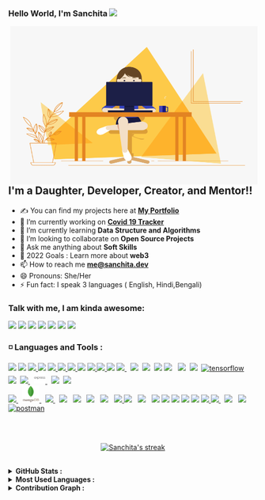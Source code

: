 ### Hello World, I'm Sanchita <img src="https://raw.githubusercontent.com/MartinHeinz/MartinHeinz/master/wave.gif" width="20px">

 <img align="right" alt="GIF" src="./code.gif?raw=true" width="500" height="320" />


## I'm a Daughter, Developer, Creator, and Mentor!!
- ✍ You can find my projects here at **[My Portfolio](https://sanchita.dev)**
- 🔭 I’m currently working on **[Covid 19 Tracker](link)**
- 🌱 I’m currently learning **Data Structure and Algorithms**
- 👯 I’m looking to collaborate on **Open Source Projects** 
- 💬 Ask me anything about **Soft Skills**
- 🥅 2022 Goals : Learn more about **web3**
- 📫 How to reach me **me@sanchita.dev**
- 😄 Pronouns: She/Her
- ⚡ Fun fact: I speak 3 languages ( English, Hindi,Bengali)


### Talk with me, I am kinda awesome:
<!-- Social Icons -->
<p align="left">

<a href = "https://www.linkedin.com/in/sanchita-dhara-a91961222/"><img src="https://img.icons8.com/fluent/30/000000/linkedin.png"/></a>
<a href = "https://twitter.com/_sanchita_dev"><img src="https://img.icons8.com/fluent/30/000000/twitter.png"/></a>
<a href = "https://www.instagram.com/sanchita__dhara/"><img src="https://img.icons8.com/fluent/30/000000/instagram-new.png"/></a>
<a href = "https://www.youtube.com/@Sanchita_Dhara"><img src="https://img.icons8.com/color/30/000000/youtube-play.png"/></a>
<a href = "https://www.facebook.com/profile.php?id=100010107612750"><img src="https://img.icons8.com/color-glass/30/null/facebook.png"/></a>
<a href = "https://www.youtube.com/channel/UC-NXT1lYAOPa3lrgWXqvuHA"><img src="https://img.icons8.com/3d-fluency/30/null/gmail.png"/></a>
<a href = "https://www.youtube.com/channel/UC-NXT1lYAOPa3lrgWXqvuHA"><img src="https://img.icons8.com/color/30/null/discord--v2.png"/></a>
<!-- Social Icons End-->


### ◽ Languages and Tools :<br>
<!-- TODO: Make technologies links takes you to repositories -->
 </p> 
  <p align="left">
   <!-- 1. Photoshop --> 
    <a href="https://www.adobe.com/in/products/photoshop/free-trial-download.html" target="_blank"><img src="https://img.icons8.com/color/32/null/adobe-photoshop--v1.png"/></a> 
   <!-- 2. Adobe XD --> 
    <a href="https://www.adobe.com/in/products/xd/pricing/free-trial.html" target="_blank"><img src="https://img.icons8.com/color/32/null/adobe-xd--v1.png"/></a> 
    <!-- 3. Figma --> 
    <a href="https://www.figma.com/" target="_blank"> <img src="https://img.icons8.com/color/30/null/figma--v1.png"/> </a> 
   <!--  4. Adobe Illustrator --> 
    <a href="https://www.adobe.com/in/products/illustrator/free-trial-download.html?gclid=Cj0KCQiAveebBhD_ARIsAFaAvrFvF7yxlA75UY9PEc3_aQhnvQPoxatUxBYaiVuoS80TKkEOh9miwT8aAhckEALw_wcB&sdid=MLR7SCFY&mv=search&ef_id=Cj0KCQiAveebBhD_ARIsAFaAvrFvF7yxlA75UY9PEc3_aQhnvQPoxatUxBYaiVuoS80TKkEOh9miwT8aAhckEALw_wcB:G:s&s_kwcid=AL!3085!3!248235017693!e!!g!!adobe%20illustrator!221172068!17525759228" target="_blank"><img src="https://img.icons8.com/color/32/null/adobe-illustrator--v1.png"/></a> 
<!--     <br> -->
   <!--  5. VS Code --> 
    <a href="https://code.visualstudio.com/" target="_blank"> <img src="https://img.icons8.com/fluency/30/null/visual-studio-code-2019.png"/> </a> 
    <!-- 6. HTML -->
    <a href="https://www.w3.org/html/" target="_blank"> <img src="https://img.icons8.com/color/30/000000/html-5.png"/> </a> 
    <!-- 7. CSS -->
    <a href="https://www.w3schools.com/css/" target="_blank"> <img src="https://img.icons8.com/color/30/000000/css3.png"/> </a> 
    <!-- 8. SASS -->
    <a href="https://sass-lang.com/" target="_blank"> <img src="https://img.icons8.com/color/30/null/sass.png"/></a>
    <!-- 9. SCSS -->
    <a href="https://github.com/postcss/postcss-scss"> <img src="https://img.icons8.com/external-creatype-filed-outline-colourcreatype/30/null/external-document-file-extension-web-format-file-creatype-filed-outline-colourcreatype-8.png"/> </a>
    <!-- 10. Bootstrap -->
    <a href="https://getbootstrap.com" target="_blank"> <img src="https://img.icons8.com/color/30/000000/bootstrap.png"/> </a> 
    <!-- 11. Tailwind CSS -->
    <a href="https://tailwindcss.com/" target="_blank"> <img src="https://img.icons8.com/color/24/null/tailwind_css.png"/></a> 
<!--     <br> -->
    <!-- 12. Javascript -->
    <a href="https://developer.mozilla.org/en-US/docs/Web/JavaScript" target="_blank"> <img src="https://img.icons8.com/color/30/000000/javascript.png"/> </a> &nbsp;
    <!-- 13. React JS & React Native -->
    <a href="https://reactjs.org/" target="_blank"> <img src="https://img.icons8.com/color/30/000000/react-native.png"/></a>&nbsp;
    <!-- 14. Next.js = built on React's UI library -->
    <a href="https://nextjs.org/" target="_blank"><img src="https://img.icons8.com/fluency-systems-regular/32/000000/nextjs.png"/></a>&nbsp;
    <!-- 15. Vue -->
    <a href="https://vuejs.org/" target="_blank"> <img src="https://img.icons8.com/external-tal-revivo-color-tal-revivo/28/null/external-vuejs-an-open-source-javascript-framework-for-building-user-interfaces-and-single-page-applications-logo-color-tal-revivo.png"/></a>
    <!-- 16. Nuxt.js = for creating Vue. js applications -->
    <a href="https://nuxtjs.org/" target="_blank"> <img src="https://img.icons8.com/external-tal-revivo-shadow-tal-revivo/30/null/external-nuxt-js-a-free-and-open-source-web-application-framework-logo-shadow-tal-revivo.png"/></a>&nbsp;&nbsp;
    <!-- 17. Type Script -->
    <a href="https://www.typescriptlang.org/" target="_blank"> <img src="https://img.icons8.com/fluency/28/null/typescript--v1.png"/></a>&nbsp;
    <!-- 18. Angular -->
    <a href="https://angular.io/" target="_blank"> <img src="https://img.icons8.com/external-tal-revivo-shadow-tal-revivo/26/null/external-angular-a-typescript-based-open-source-web-application-framework-logo-shadow-tal-revivo.png"/></a>&nbsp;
    <!-- 19. Tensor Flow -->
    <a href="https://www.tensorflow.org" target="_blank" rel="noreferrer"> <img src="https://www.vectorlogo.zone/logos/tensorflow/tensorflow-icon.svg" alt="tensorflow" width="24" height="24"/></a>
    &nbsp;
    <!-- 20. Jquery -->
    <a href="https://jquery.com/" target="_blank"> <img src="https://img.icons8.com/external-tal-revivo-shadow-tal-revivo/20/null/external-jquery-is-a-javascript-library-designed-to-simplify-html-logo-shadow-tal-revivo.png"/></a>&nbsp;
    <!-- 21. Node JS -->
    <a style="padding-right:8px;" href="https://nodejs.org/en/" target="_blank"> <img src="https://img.icons8.com/color/23/000000/nodejs.png"/> </a> 
    <!-- 22. Express JS -->
    <a href="https://expressjs.com" target="_blank"> <img src="https://raw.githubusercontent.com/devicons/devicon/master/icons/express/express-original-wordmark.svg" alt="express" width="23" height="23"/> </a>&nbsp;
    <!-- 23. Nest JS = build Node. JS server-side applications-->
    <a href="https://nestjs.com/" target="_blank"> <img src="https://img.icons8.com/color/30/null/nestjs.png"/></a>&nbsp;
    <!-- 24. Redux-->
    <a href="https://redux.js.org" target="_blank"> <img src="https://img.icons8.com/color/30/000000/redux.png"/> </a>
    <br>
    <!-- 25. Python-->
    <a href="https://www.python.org" target="_blank"> <img src="https://img.icons8.com/color/30/000000/python.png"/> </a> &nbsp;
    <!-- 26. MongoDB-->
    <a href="https://www.mongodb.com/" target="_blank"> <img src="https://raw.githubusercontent.com/devicons/devicon/master/icons/mongodb/mongodb-original-wordmark.svg" alt="mongodb" width="35" height="35"/> </a> &nbsp;
    <!-- 27. MySql-->
    <a style="padding-right:8px;" href="https://www.mysql.com/" target="_blank"> <img src="https://img.icons8.com/fluent/40/000000/mysql-logo.png"/> </a>
    <!-- 28. SQL-->
    <a style="padding-right:8px;" href="https://www.w3schools.com/sql/" target="_blank"> <img src="https://img.icons8.com/color/30/null/microsoft-sql-server.png"/></a>
    <!-- 29. Oracle-->
    <a style="padding-right:8px;" href="https://www.oracle.com/in/" target="_blank"><img src="https://img.icons8.com/color/30/null/oracle-logo.png"/></a>
    <!-- 30. GraphQL-->
    <a style="padding-right:8px;" href="https://graphql.org/" target="_blank"><img src="https://img.icons8.com/color/30/null/graphql.png"/></a>
    <!-- 31. PostgreSql-->
    <a style="padding-right:8px;" href="https://www.postgresql.org/" target="_blank"><img src="https://img.icons8.com/color/28/null/postgreesql.png"/></a>
    <!-- 32. Firebase-->
    <a href="https://firebase.google.com/" target="_blank"> <img src="https://img.icons8.com/color/30/000000/firebase.png"/> </a> 
    <!-- 33. Socket io-->
<!--     <br> -->
    <!-- 34. C-->
    <a href="https://www.w3schools.com/c/" target="_blank"><img src="https://img.icons8.com/color/30/null/c-programming.png"/></a> &nbsp;
    <!-- 35. C++-->
    <a href="https://www.w3schools.com/cpp/cpp_intro.asp" target="_blank"><img src="https://img.icons8.com/color/30/null/c-plus-plus-logo.png"/></a> &nbsp;
    <!-- 36. C#(c sharp)-->
    <a href="https://www.w3schools.com/cs/index.php" target="_blank"><img src="https://img.icons8.com/color/30/null/c-sharp-logo-2.png"/></a> 
    <!-- 37. .net core -->
    <a href="https://dotnet.microsoft.com/en-us/download/dotnet-framework" target="_blank"><img src="https://img.icons8.com/color/32/null/net-framework.png"/></a>
<!--     <br>  -->
    <!-- 28. Dart-->
    <a href="https://dart.dev/" target="_blank"><img src="https://img.icons8.com/color/32/null/dart.png"/></a> 
    <!-- 38. Flutter-->
    <a href="https://flutter.dev/" target="_blank"><img src="https://img.icons8.com/color/28/null/flutter.png"/></a>
    <!-- 28. Kotlin-->
    <a href="https://kotlinlang.org/" target="_blank"><img src="https://img.icons8.com/color/30/null/kotlin.png"/></a>
    <!-- 39. Java-->
    <a href="https://www.java.com" target="_blank"> <img src="https://img.icons8.com/color/30/000000/java-coffee-cup-logo.png"/> </a>
<!--     <br> -->
    <!-- 40. Git-->
    <a href="https://git-scm.com/" target="_blank"> <img src="https://img.icons8.com/color/30/000000/git.png"/> </a> &nbsp;
    <!-- 41. Github-->
    <a href="https://github.com/" target="_blank"><img src="https://img.icons8.com/color/30/null/github--v1.png"/></a> &nbsp;
    <!-- 42. Gitlab-->
    <a href="https://about.gitlab.com/" target="_blank"><img src="https://img.icons8.com/color/30/null/gitlab.png"/></a> &nbsp;
    <!-- 43. Postman-->
    <a href="https://postman.com" target="_blank"> <img src="https://www.vectorlogo.zone/logos/getpostman/getpostman-icon.svg" alt="postman" width="28" height="28"/> </a> 
       
  </p>
<!-- End.. -->


<br />
<br />



<!-- 1st Statistics -->
<p align="center">
    <a href="https://github.com/SanchitaM2/github-readme-streak-stats">
        <img title="🔥 Get streak stats for your profile at git.io/streak-stats" alt="Sanchita's streak" src="https://github-readme-streak-stats.herokuapp.com/?user=SanchitaM2&theme=deafult&hide_border=false&stroke=0000&background=#fffefe"/>
    </a>
</p>



<!-- 2nd Statistics -->
<br/>
<details>
  <br/>
  <br/>
  <summary><b> GitHub Stats : </b></summary>
  <p align="center"> 
  <a href="https://github.com/SanchitaM2/github-readme-stats"><img alt="Sanchita's Github Stats" src="https://github-readme-stats.vercel.app/api?username=SanchitaM2&show_icons=true&count_private=true&theme=flag-india&hide_border=true&bg_color=#fffcfc" /></a>
  </p>
  
</details>



<!-- 3rd Statistics -->
<details>
  <br/>
  <summary><b>Most Used Languages :</b></summary>
<p align="center">
<a href="https://github.com/SanchitaM2/github-readme-stats"><img alt="Sanchita's Top Languages" src="https://github-readme-stats.vercel.app/api/top-langs/?username=arsentieva&langs_count=8&count_private=true&layout=compact&theme=default&hide_border=true&bg_color=#fffcfc" /></a>
</p>
<b>Note :</b> Top languages is only a metric of the languages my public code consists of and doesn't reflect experience or skill level.
</details>








<!-- 4th Statistics -->
<details>
<summary><b>Contribution Graph :</b></summary>
<br/>
<br/>
<p align="center">
<a href="https://github.com/SanchitaM2/github-readme-activity-graph"><img alt="Sanchita's Activity Graph" src="https://activity-graph.herokuapp.com/graph?username=SanchitaM2&bg_color=fffcfc&color=A4DE04&line=FB8500&point=A4DE04&hide_border=true" /></a>
</p>
</details>



<!-- 5th Statistics -->
<!-- Snake Grid SVG -->
<!-- <details>
<summary><b>Contributions :</b></summary>
<br/> -->
<!-- ![Snake animation](https://github.com/SanchitaM2/grid_snake/blob/main/grids_snkae.svg?short_path=e85703b) -->
<!-- </details> -->





[website]: https://sanchita.dev/
[youtube]: https://www.youtube.com/@Sanchita_Dhara/
[instagram]: https://www.instagram.com/@sanchita__dhara/
[linkedin]: https://linkedin.com/in/annaarsentieva
[portfolio]: https://sanchita.dev/











<br>
<br>
<br>
<br>

<!-- Language New -->
    
  
 

<!-- Language New End-->
